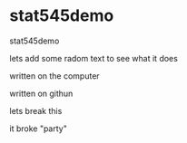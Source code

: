 # stat545demo
stat545demo

lets add some radom text to see what it does


written on the computer

written on githun

lets break this

it broke "party"